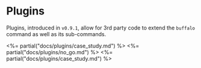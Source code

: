 # Plugins

Plugins, introduced in `v0.9.1`, allow for 3rd party code to extend the `buffalo` command as well as its sub-commands.


<%= partial("docs/plugins/case_study.md") %>
<%= partial("docs/plugins/no_go.md") %>
<%= partial("docs/plugins/case_study.md") %>
